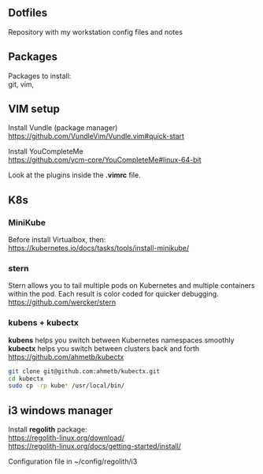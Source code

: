 ## Dotfiles
Repository with my workstation config files and notes 

## Packages
Packages to install:  
git, vim, 

## VIM setup
Install Vundle (package manager)  
https://github.com/VundleVim/Vundle.vim#quick-start  

Install YouCompleteMe  
https://github.com/ycm-core/YouCompleteMe#linux-64-bit

Look at the plugins inside the **.vimrc** file.

## K8s
### MiniKube
Before install Virtualbox, then:  
https://kubernetes.io/docs/tasks/tools/install-minikube/

### stern
Stern allows you to tail multiple pods on Kubernetes and multiple containers within the pod. Each result is color coded for quicker debugging.  
https://github.com/wercker/stern

### kubens + kubectx
**kubens** helps you switch between Kubernetes namespaces smoothly  
**kubectx** helps you switch between clusters back and forth  
https://github.com/ahmetb/kubectx  
```bash
git clone git@github.com:ahmetb/kubectx.git
cd kubectx
sudo cp -rp kube* /usr/local/bin/
```

## i3 windows manager
Install **regolith** package:  
https://regolith-linux.org/download/  
https://regolith-linux.org/docs/getting-started/install/

Configuration file in ~/config/regolith/i3
